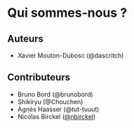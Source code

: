 # Qui sommes-nous ?

## Auteurs

* Xavier Mouton-Dubosc (@dascritch)

## Contributeurs

* Bruno Bord (@brunobord)
* Shikiryu (@Chouchen)
* Agnès Haasser (@tut-tuuut)
* Nicolas Birckel ([@nbirckel](https://twitter.com/nbirckel))
